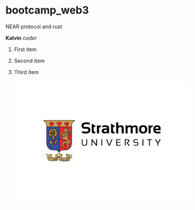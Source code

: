 # bootcamp_web3

NEAR protocol and rust

**Kalvin**
_coder_

1. First item
2. Second item
3. Third item

   ![alt text](su.png)

